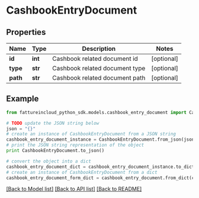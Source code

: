 # CashbookEntryDocument


## Properties

Name | Type | Description | Notes
------------ | ------------- | ------------- | -------------
**id** | **int** | Cashbook related document id | [optional] 
**type** | **str** | Cashbook related document type | [optional] 
**path** | **str** | Cashbook related document path | [optional] 

## Example

```python
from fattureincloud_python_sdk.models.cashbook_entry_document import CashbookEntryDocument

# TODO update the JSON string below
json = "{}"
# create an instance of CashbookEntryDocument from a JSON string
cashbook_entry_document_instance = CashbookEntryDocument.from_json(json)
# print the JSON string representation of the object
print CashbookEntryDocument.to_json()

# convert the object into a dict
cashbook_entry_document_dict = cashbook_entry_document_instance.to_dict()
# create an instance of CashbookEntryDocument from a dict
cashbook_entry_document_form_dict = cashbook_entry_document.from_dict(cashbook_entry_document_dict)
```
[[Back to Model list]](../README.md#documentation-for-models) [[Back to API list]](../README.md#documentation-for-api-endpoints) [[Back to README]](../README.md)


